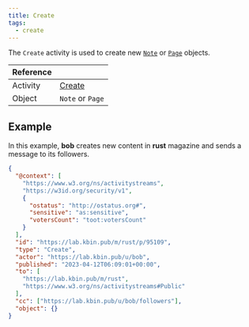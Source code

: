 ```yaml
---
title: Create
tags:
  - create
---
```


The `Create` activity is used to create new [`Note`](../objects/note) or [`Page`](../objects/page) objects.

| Reference |                                                                    |
| --------- | ------------------------------------------------------------------ |
| Activity  | [Create](https://www.w3.org/TR/activitypub/#create-activity-inbox) |
| Object    | `Note` or `Page`                                                   |

## Example

In this example, **bob** creates new content in **rust** magazine and sends a message to its followers.

```json
{
  "@context": [
    "https://www.w3.org/ns/activitystreams",
    "https://w3id.org/security/v1",
    {
      "ostatus": "http://ostatus.org#",
      "sensitive": "as:sensitive",
      "votersCount": "toot:votersCount"
    }
  ],
  "id": "https://lab.kbin.pub/m/rust/p/95109",
  "type": "Create",
  "actor": "https://lab.kbin.pub/u/bob",
  "published": "2023-04-12T06:09:01+00:00",
  "to": [
    "https://lab.kbin.pub/m/rust",
    "https://www.w3.org/ns/activitystreams#Public"
  ],
  "cc": ["https://lab.kbin.pub/u/bob/followers"],
  "object": {}
}
```
